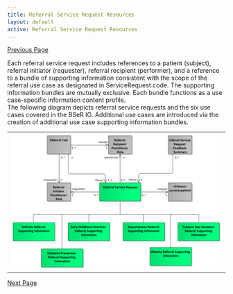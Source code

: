 ```yaml
---
title: Referral Service Request Resources
layout: default
active: Referral Service Request Resources
---
```


[Previous Page](State_Machine_and_Business_Status.html)

Each referral service request includes references to a patient (subject), referral initiator (requester), referral recipient (performer), and a reference to a bundle of supporting information consistent with the scope of the referral use case as designated in ServiceRequest.code. The supporting information bundles are mutually exclusive. Each bundle functions as a use case-specific information content profile.  
The following diagram depicts referral service requests and the six use cases covered in the BSeR IG. Additional use cases are introduced via the creation of additional use case supporting information bundles. 

<center><table><tr><td><img src="Referral Service Request.png" /></td></tr></table></center>


[Next Page](Referral_Service_Request_Clinical_Statements.html)